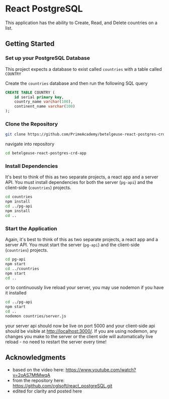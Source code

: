 # React PostgreSQL

This application has the ability to Create, Read, and Delete countries on a list.

## Getting Started



### Set up your PostgreSQL Database

This project expects a database to exist called `countries` with a table called `COUNTRY`

Create the `countries` database and then run the following SQL query

```SQL
CREATE TABLE COUNTRY (
    id serial primary key,
    country_name varchar(100),
    continent_name varchar(100)
);
```

### Clone the Repository

```bash
git clone https://github.com/PrimeAcademy/betelgeuse-react-postgres-crd-app.git
```

navigate into repository

```bash
cd betelgeuse-react-postgres-crd-app
```

### Install Dependencies

It's best to think of this as two separate projects, a react app and a server API. You must install dependencies for both the server (`pg-api`) and the client-side (`countries`) projects.

```bash
cd countries
npm install
cd ../pg-api
npm install
cd ..
```

### Start the Application

Again, it's best to think of this as two separate projects, a react app and a server API. You must start the server (`pg-api`) and the client-side (`countries`) projects.

```bash
cd pg-api
npm start
cd ../countries
npm start
cd ..
```

or to continuously live reload your server, you may use nodemon if you have it installed

```bash
cd ../pg-api
npm start
cd ..
nodemon countries/server.js
```

your server api should now be live on port 5000 and your client-side api should be visible at [http://localhost:3000/](http://localhost:3000/). If you are using nodemon, any changes you make to the server or the client side will automatically live reload - no need to restart the server every time!

## Acknowledgments

- based on the video here: https://www.youtube.com/watch?v=2oAS7MtMwqA
- from the repository here: https://github.com/cglsoft/react_postgreSQL.git
- edited for clarity and posted here


